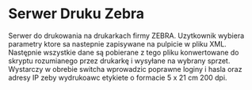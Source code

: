 # Serwer Druku Zebra
Serwer do drukowania na drukarkach firmy ZEBRA. Uzytkownik wybiera parametry ktore sa nastepnie zapisywane na pulpicie w pliku XML.
Następnie wszystkie dane są pobierane z tego pliku konwertowane do skryptu rozumianego przez drukarkę i wysyłane na wybrany sprzet.
Wystarczy w obrebie switcha wprowadzic poprawne loginy i hasla oraz adresy IP zeby wydrukoawc etykiete o formacie 5 x 21 cm 200 dpi.
